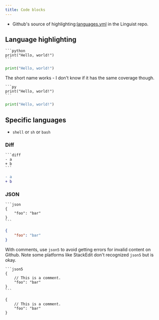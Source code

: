 ```yaml
---
title: Code blocks
---
```

<!-- TODO I've written about this somewhere before - combine -->

- Github's source of highlighting:[languages.yml](https://github.com/github/linguist/blob/master/lib/linguist/languages.yml) in the Linguist repo.


## Language highlighting

	```python
	print("Hello, world!")
	```

```python
print("Hello, world!")
```

The short name works - I don't know if it has the same coverage though.

	```py
	print("Hello, world!")
	```

```py
print("Hello, world!")
```

## Specific languages

- `shell` or `sh` or `bash`

### Diff

	```diff
	- a
	+ b
	```

```diff
- a
+ b
```

### JSON

	```json
	{
	    "foo": "bar"
	}
	```

```json
{
    "foo": "bar"
}
```

With comments, use `json5` to avoid getting errors for invalid content on Github. Note some platforms like StackEdit don't recognized `json5` but is okay.

	```json5
	{
	    // This is a comment.
	    "foo": "bar"
	}
	```


```json5
{
    // This is a comment.
    "foo": "bar"
}
```
